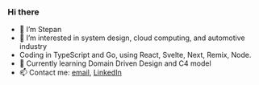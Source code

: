 ### Hi there
- 👋 I’m Stepan
- 👀 I’m interested in system design, cloud computing, and automotive industry
- Coding in TypeScript and Go, using React, Svelte, Next, Remix, Node.
- 🌱 Currently learning Domain Driven Design and C4 model
- 📫 Contact me: [email](mailto:stepan.mandryka@avenga.com), [LinkedIn](https://www.linkedin.com/in/stepan-mandryka-06aa7b3a/)
